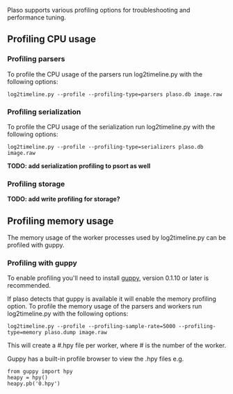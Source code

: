 Plaso supports various profiling options for troubleshooting and performance tuning.

## Profiling CPU usage
### Profiling parsers
To profile the CPU usage of the parsers run log2timeline.py with the following options:
```
log2timeline.py --profile --profiling-type=parsers plaso.db image.raw
```

### Profiling serialization
To profile the CPU usage of the serialization run log2timeline.py with the following options:
```
log2timeline.py --profile --profiling-type=serializers plaso.db image.raw
```

**TODO: add serialization profiling to psort as well**

### Profiling storage
**TODO: add write profiling for storage?**

## Profiling memory usage
The memory usage of the worker processes used by log2timeline.py can be profiled with guppy.

### Profiling with guppy
To enable profiling you'll need to install [guppy](https://pypi.python.org/pypi/guppy), version 0.1.10 or later is recommended.

If plaso detects that guppy is available it will enable the memory profiling option. To profile the memory usage of the parsers and workers run log2timeline.py with the following options:
```
log2timeline.py --profile --profiling-sample-rate=5000 --profiling-type=memory plaso.dump image.raw
```

This will create a #.hpy file per worker, where # is the number of the worker.

Guppy has a built-in profile browser to view the .hpy files e.g.
```
from guppy import hpy
heapy = hpy()
heapy.pb('0.hpy')
```